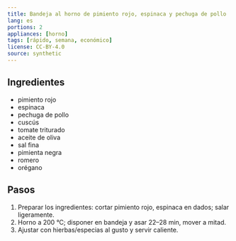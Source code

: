 ```yaml
---
title: Bandeja al horno de pimiento rojo, espinaca y pechuga de pollo
lang: es
portions: 2
appliances: [horno]
tags: [rápido, semana, económico]
license: CC-BY-4.0
source: synthetic
---
```

## Ingredientes
- pimiento rojo
- espinaca
- pechuga de pollo
- cuscús
- tomate triturado
- aceite de oliva
- sal fina
- pimienta negra
- romero
- orégano

## Pasos
1. Preparar los ingredientes: cortar pimiento rojo, espinaca en dados; salar ligeramente.
2. Horno a 200 °C; disponer en bandeja y asar 22–28 min, mover a mitad.
3. Ajustar con hierbas/especias al gusto y servir caliente.
